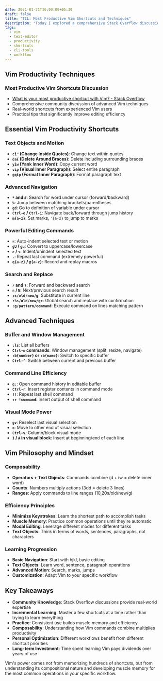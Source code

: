 ```yaml
---
date: 2021-01-21T10:00:00+05:30
draft: false
title: "TIL: Most Productive Vim Shortcuts and Techniques"
description: "Today I explored a comprehensive Stack Overflow discussion about the most productive Vim shortcuts, discovering advanced techniques for efficient text editing."
tags:
  - vim
  - text-editor
  - productivity
  - shortcuts
  - cli-tools
  - workflow
---
```


## Vim Productivity Techniques

### Most Productive Vim Shortcuts Discussion
- [What is your most productive shortcut with Vim? - Stack Overflow](https://stackoverflow.com/questions/1218390/what-is-your-most-productive-shortcut-with-vim)
- Comprehensive community discussion of advanced Vim techniques
- Real-world shortcuts from experienced Vim users
- Practical tips that significantly improve editing efficiency

## Essential Vim Productivity Shortcuts

### Text Objects and Motion
- **`ci"` (Change Inside Quotes)**: Change text within quotes
- **`da{` (Delete Around Braces)**: Delete including surrounding braces
- **`yiw` (Yank Inner Word)**: Copy current word
- **`vip` (Visual Inner Paragraph)**: Select entire paragraph
- **`gqip` (Format Inner Paragraph)**: Format paragraph text

### Advanced Navigation
- **`*` and `#`**: Search for word under cursor (forward/backward)
- **`%`**: Jump between matching brackets/parentheses
- **`gd`**: Go to definition of variable under cursor
- **`Ctrl-o` / `Ctrl-i`**: Navigate back/forward through jump history
- **`m{a-z}`**: Set marks, `'{a-z}` to jump to marks

### Powerful Editing Commands
- **`=`**: Auto-indent selected text or motion
- **`gU` / `gu`**: Convert to uppercase/lowercase
- **`>` / `<`**: Indent/unindent selected text
- **`.`**: Repeat last command (extremely powerful)
- **`q{a-z}` / `@{a-z}`**: Record and replay macros

### Search and Replace
- **`/` and `?`**: Forward and backward search
- **`n` / `N`**: Next/previous search result
- **`:s/old/new/g`**: Substitute in current line
- **`:%s/old/new/gc`**: Global search and replace with confirmation
- **`:g/pattern/command`**: Execute command on lines matching pattern

## Advanced Techniques

### Buffer and Window Management
- **`:ls`**: List all buffers
- **`Ctrl-w` commands**: Window management (split, resize, navigate)
- **`:b{number}` or `:b{name}`**: Switch to specific buffer
- **`Ctrl-^`**: Switch between current and previous buffer

### Command Line Efficiency
- **`q:`**: Open command history in editable buffer
- **`Ctrl-r`**: Insert register contents in command mode
- **`!!`**: Repeat last shell command
- **`:r !command`**: Insert output of shell command

### Visual Mode Power
- **`gv`**: Reselect last visual selection
- **`o`**: Move to other end of visual selection
- **`Ctrl-v`**: Column/block visual mode
- **`I` / `A` in visual block**: Insert at beginning/end of each line

## Vim Philosophy and Mindset

### Composability
- **Operators + Text Objects**: Commands combine (d + iw = delete inner word)
- **Counts**: Numbers multiply actions (3dd = delete 3 lines)
- **Ranges**: Apply commands to line ranges (10,20s/old/new/g)

### Efficiency Principles
- **Minimize Keystrokes**: Learn the shortest path to accomplish tasks
- **Muscle Memory**: Practice common operations until they're automatic
- **Modal Editing**: Leverage different modes for different tasks
- **Text Objects**: Think in terms of words, sentences, paragraphs, not characters

### Learning Progression
- **Basic Navigation**: Start with hjkl, basic editing
- **Text Objects**: Learn word, sentence, paragraph operations
- **Advanced Motion**: Search, marks, jumps
- **Customization**: Adapt Vim to your specific workflow

## Key Takeaways

- **Community Knowledge**: Stack Overflow discussions provide real-world expertise
- **Incremental Learning**: Master a few shortcuts at a time rather than trying to learn everything
- **Practice**: Consistent use builds muscle memory and efficiency
- **Composability**: Understanding how Vim commands combine multiplies productivity
- **Personal Optimization**: Different workflows benefit from different shortcut priorities
- **Long-term Investment**: Time spent learning Vim pays dividends over years of use

Vim's power comes not from memorizing hundreds of shortcuts, but from understanding its compositional nature and developing muscle memory for the most common operations in your specific workflow.